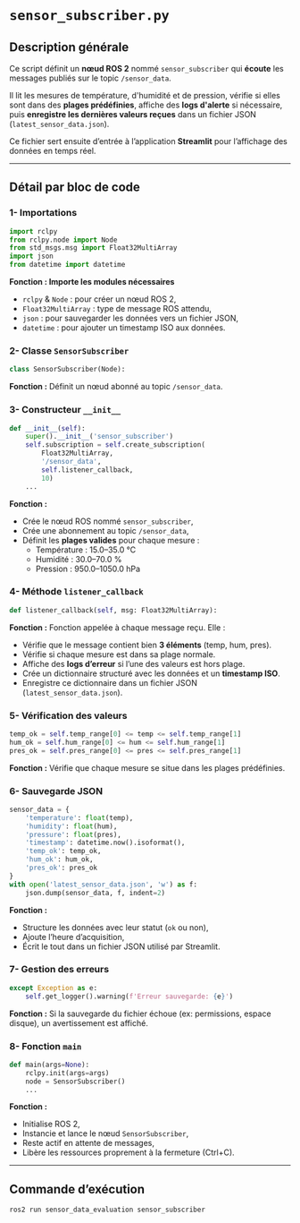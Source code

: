 # `sensor_subscriber.py`

## Description générale

Ce script définit un **nœud ROS 2** nommé `sensor_subscriber` qui **écoute** les messages publiés sur le topic `/sensor_data`.  

Il lit les mesures de température, d'humidité et de pression, vérifie si elles sont dans des **plages prédéfinies**, affiche des **logs d'alerte** si nécessaire, puis **enregistre les dernières valeurs reçues** dans un fichier JSON (`latest_sensor_data.json`).  

Ce fichier sert ensuite d’entrée à l’application **Streamlit** pour l’affichage des données en temps réel.

---

## Détail par bloc de code

### 1- Importations
```python
import rclpy
from rclpy.node import Node
from std_msgs.msg import Float32MultiArray
import json
from datetime import datetime
```

**Fonction : Importe les modules nécessaires**
- `rclpy` & `Node` : pour créer un nœud ROS 2,
- `Float32MultiArray` : type de message ROS attendu,
- `json` : pour sauvegarder les données vers un fichier JSON,
- `datetime` : pour ajouter un timestamp ISO aux données.


### 2- Classe `SensorSubscriber`
```python
class SensorSubscriber(Node):
```

**Fonction :** Définit un nœud abonné au topic `/sensor_data`.


### 3- Constructeur `__init__`
```python
def __init__(self):
    super().__init__('sensor_subscriber')
    self.subscription = self.create_subscription(
        Float32MultiArray,
        '/sensor_data',
        self.listener_callback,
        10)
    ...
```

**Fonction :**
- Crée le nœud ROS nommé `sensor_subscriber`,
- Crée une abonnement au topic `/sensor_data`,
- Définit les **plages valides** pour chaque mesure :
  - Température : 15.0–35.0 °C
  - Humidité : 30.0–70.0 %
  - Pression : 950.0–1050.0 hPa


### 4- Méthode `listener_callback`
```python
def listener_callback(self, msg: Float32MultiArray):
```

**Fonction :** Fonction appelée à chaque message reçu. Elle :
- Vérifie que le message contient bien **3 éléments** (temp, hum, pres).
- Vérifie si chaque mesure est dans sa plage normale.
- Affiche des **logs d’erreur** si l’une des valeurs est hors plage.
- Crée un dictionnaire structuré avec les données et un **timestamp ISO**.
- Enregistre ce dictionnaire dans un fichier JSON (`latest_sensor_data.json`).


### 5- Vérification des valeurs
```python
temp_ok = self.temp_range[0] <= temp <= self.temp_range[1]
hum_ok = self.hum_range[0] <= hum <= self.hum_range[1]
pres_ok = self.pres_range[0] <= pres <= self.pres_range[1]
```

**Fonction :** Vérifie que chaque mesure se situe dans les plages prédéfinies.


### 6- Sauvegarde JSON
```python
sensor_data = {
    'temperature': float(temp),
    'humidity': float(hum),
    'pressure': float(pres),
    'timestamp': datetime.now().isoformat(),
    'temp_ok': temp_ok,
    'hum_ok': hum_ok,
    'pres_ok': pres_ok
}
with open('latest_sensor_data.json', 'w') as f:
    json.dump(sensor_data, f, indent=2)
```

**Fonction :** 
- Structure les données avec leur statut (`ok` ou non),
- Ajoute l’heure d’acquisition,
- Écrit le tout dans un fichier JSON utilisé par Streamlit.


### 7- Gestion des erreurs
```python
except Exception as e:
    self.get_logger().warning(f'Erreur sauvegarde: {e}')
```

**Fonction :** Si la sauvegarde du fichier échoue (ex: permissions, espace disque), un avertissement est affiché.


### 8- Fonction `main`
```python
def main(args=None):
    rclpy.init(args=args)
    node = SensorSubscriber()
    ...
```

**Fonction :** 
- Initialise ROS 2,
- Instancie et lance le nœud `SensorSubscriber`,
- Reste actif en attente de messages,
- Libère les ressources proprement à la fermeture (Ctrl+C).

---

## Commande d’exécution
```bash
ros2 run sensor_data_evaluation sensor_subscriber
```

